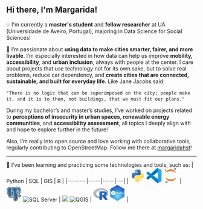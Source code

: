 ## Hi there, I'm Margarida!

💡 I'm currently a **master's student** and **fellow researcher** at UA (Universidade de Aveiro, Portugal), majoring in Data Science for Social Sciences!

💭 I’m passionate about **using data to make cities smarter, fairer, and more livable**. I’m especially interested in how data can help us improve **mobility, accessibility**, and **urban inclusion**, always with people at the center. I care about projects that use technology not for its own sake, but to solve real problems, reduce car dependency, and **create cities that are connected, sustainable, and built for everyday life**. Like Jane Jacobs said:

    "There is no logic that can be superimposed on the city; people make it, and it is to them, not buildings, that we must fit our plans."

During my bachelor’s and master’s studies, I’ve worked on projects related to **perceptions of insecurity in urban spaces**, **renewable energy communities**, and **accessibility assessment**, all topics I deeply align with and hope to explore further in the future!

Also, I’m really into open source and love working with collaborative tools, regularly contributing to OpenStreetMap. Follow me there at [margaridahst](https://www.openstreetmap.org/user/margaridahst)!

---

🌱 I've been learning and practicing some technologies and tools, such as:
  | Python | SQL | GIS | R |
  |--------|-----|-----|---|
  | <img src="https://raw.githubusercontent.com/devicons/devicon/master/icons/python/python-original.svg" width="40" alt="Python"/> <img src="https://raw.githubusercontent.com/devicons/devicon/master/icons/vscode/vscode-original.svg" width="40" alt="VSCode"/> <img src="https://raw.githubusercontent.com/devicons/devicon/master/icons/jupyter/jupyter-original.svg" width="40" alt="Jupyter"/> | <img src="https://raw.githubusercontent.com/devicons/devicon/master/icons/postgresql/postgresql-original.svg" width="40" alt="PostgreSQL"/> <img src="https://cpl.thalesgroup.com/sites/default/files/inline-images/microsoft-sql_server.png" width="40" alt="SQL Server"/> | <img src="https://upload.wikimedia.org/wikipedia/commons/thumb/d/df/ArcGIS_logo.png/800px-ArcGIS_logo.png" width="40"/> <img src="https://raw.githubusercontent.com/qgis/QGIS/master/images/icons/qgis-icon-60x60.png" width="40" alt="QGIS"/> | <img src="https://raw.githubusercontent.com/devicons/devicon/master/icons/r/r-original.svg" width="40" alt="R"/> <img src="https://raw.githubusercontent.com/rstudio/hex-stickers/main/PNG/RStudio.png" width="40" alt="RStudio"/> |




<!--
**marghst/marghst** is a ✨ _special_ ✨ repository because its `README.md` (this file) appears on your GitHub profile.

Here are some ideas to get you started:

- 🔭 I’m currently working on ...
- 🌱 I’m currently learning ...
- 👯 I’m looking to collaborate on ...
- 🤔 I’m looking for help with ...
- 💬 Ask me about ...
- 📫 How to reach me: ...
- 😄 Pronouns: ...
- ⚡ Fun fact: ...
-->
